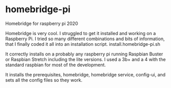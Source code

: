 # homebridge-pi
Homebridge for raspberry pi 2020

Homebridge is very cool. I struggled to get it installed and working on a Raspberry Pi. I tried so many different combinations and bits of information, that I finally coded it all into an installation script. install.homebridge-pi.sh

It correctly installs on a probably any raspberry pi running Raspbian Buster or Raspbian Stretch including the lite versions. I used a 3b+ and a 4 with the standard raspbian for most of the development.

It installs the prerequisites, homebridge, homebridge service, config-ui, and sets all the config files so they work.
